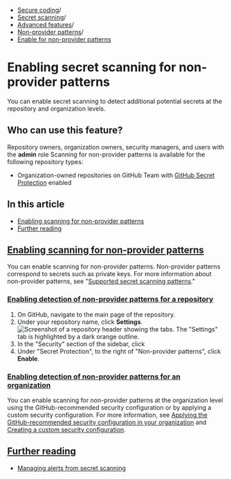   * [Secure coding](https://docs.github.com/en/code-security "Secure coding")/
  * [Secret scanning](https://docs.github.com/en/code-security/secret-scanning "Secret scanning")/
  * [Advanced features](https://docs.github.com/en/code-security/secret-scanning/using-advanced-secret-scanning-and-push-protection-features "Advanced features")/
  * [Non-provider patterns](https://docs.github.com/en/code-security/secret-scanning/using-advanced-secret-scanning-and-push-protection-features/non-provider-patterns "Non-provider patterns")/
  * [Enable for non-provider patterns](https://docs.github.com/en/code-security/secret-scanning/using-advanced-secret-scanning-and-push-protection-features/non-provider-patterns/enabling-secret-scanning-for-non-provider-patterns "Enable for non-provider patterns")


# Enabling secret scanning for non-provider patterns
You can enable secret scanning to detect additional potential secrets at the repository and organization levels.
## Who can use this feature?
Repository owners, organization owners, security managers, and users with the **admin** role
Scanning for non-provider patterns is available for the following repository types:
  * Organization-owned repositories on GitHub Team with [GitHub Secret Protection](https://docs.github.com/en/get-started/learning-about-github/about-github-advanced-security) enabled


## In this article
  * [Enabling scanning for non-provider patterns](https://docs.github.com/en/code-security/secret-scanning/using-advanced-secret-scanning-and-push-protection-features/non-provider-patterns/enabling-secret-scanning-for-non-provider-patterns#enabling-scanning-for-non-provider-patterns)
  * [Further reading](https://docs.github.com/en/code-security/secret-scanning/using-advanced-secret-scanning-and-push-protection-features/non-provider-patterns/enabling-secret-scanning-for-non-provider-patterns#further-reading)


## [Enabling scanning for non-provider patterns](https://docs.github.com/en/code-security/secret-scanning/using-advanced-secret-scanning-and-push-protection-features/non-provider-patterns/enabling-secret-scanning-for-non-provider-patterns#enabling-scanning-for-non-provider-patterns)
You can enable scanning for non-provider patterns. Non-provider patterns correspond to secrets such as private keys.
For more information about non-provider patterns, see "[Supported secret scanning patterns](https://docs.github.com/en/code-security/secret-scanning/introduction/supported-secret-scanning-patterns#about-user--alerts)."
### [Enabling detection of non-provider patterns for a repository](https://docs.github.com/en/code-security/secret-scanning/using-advanced-secret-scanning-and-push-protection-features/non-provider-patterns/enabling-secret-scanning-for-non-provider-patterns#enabling-detection-of-non-provider-patterns-for-a-repository)
  1. On GitHub, navigate to the main page of the repository.
  2. Under your repository name, click **Settings**.
![Screenshot of a repository header showing the tabs. The "Settings" tab is highlighted by a dark orange outline.](https://docs.github.com/assets/cb-28260/images/help/repository/repo-actions-settings.png)
  3. In the "Security" section of the sidebar, click 
  4. Under "Secret Protection", to the right of "Non-provider patterns", click **Enable**.


### [Enabling detection of non-provider patterns for an organization](https://docs.github.com/en/code-security/secret-scanning/using-advanced-secret-scanning-and-push-protection-features/non-provider-patterns/enabling-secret-scanning-for-non-provider-patterns#enabling-detection-of-non-provider-patterns-for-an-organization)
You can enable scanning for non-provider patterns at the organization level using the GitHub-recommended security configuration or by applying a custom security configuration. For more information, see [Applying the GitHub-recommended security configuration in your organization](https://docs.github.com/en/code-security/securing-your-organization/enabling-security-features-in-your-organization/applying-the-github-recommended-security-configuration-in-your-organization) and [Creating a custom security configuration](https://docs.github.com/en/code-security/securing-your-organization/enabling-security-features-in-your-organization/creating-a-custom-security-configuration).
## [Further reading](https://docs.github.com/en/code-security/secret-scanning/using-advanced-secret-scanning-and-push-protection-features/non-provider-patterns/enabling-secret-scanning-for-non-provider-patterns#further-reading)
  * [Managing alerts from secret scanning](https://docs.github.com/en/code-security/secret-scanning/managing-alerts-from-secret-scanning)


